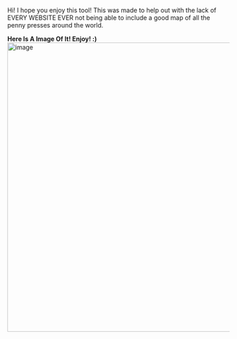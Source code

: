 Hi! I hope you enjoy this tool! This was made to help out with the lack of EVERY WEBSITE EVER not being able to include a good map of all the penny presses around the world.  

**Here Is A Image Of It! Enjoy! :)**
<img width="1358" height="655" alt="image" src="https://github.com/user-attachments/assets/1e291311-b164-44c6-b481-9e3c0d32cd47" />
